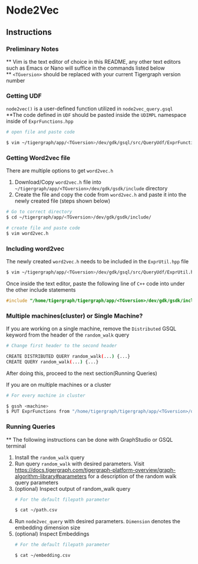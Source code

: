 # Node2Vec
## Instructions

### Preliminary Notes
**  Vim is the text editor of choice in this README, any other text editors such as Emacs or Nano will suffice in the commands listed below 
\
**  `<TGversion>` should be replaced with your current Tigergraph version number

### Getting UDF
`node2vec()` is a user-defined function utilized in `node2vec_query.gsql` \
**The code defined in `UDF` should be pasted inside the `UDIMPL` namespace inside of `ExprFunctions.hpp`
```bash
# open file and paste code

$ vim ~/tigergraph/app/<TGversion>/dev/gdk/gsql/src/QueryUdf/ExprFunctions.hpp
```

### Getting Word2vec file
There are multiple options to get `word2vec.h`
1. Download/Copy `word2vec.h` file into `~/tigergraph/app/<TGversion>/dev/gdk/gsdk/include` directory
2. Create the file and copy the code from `word2vec.h` and paste it into the newly created file (steps shown below)
```bash
# Go to correct directory
$ cd ~/tigergraph/app/<TGversion>/dev/gdk/gsdk/include/

# create file and paste code
$ vim word2vec.h                  
```

### Including word2vec
The newly created `word2vec.h` needs to be included in the `ExprUtil.hpp` file
```bash
$ vim ~/tigergraph/app/<TGversion>/dev/gdk/gsql/src/QueryUdf/ExprUtil.hpp
```
Once inside the text editor, paste the following line of `C++` code into under the other include statements 
```c++
#include "/home/tigergraph/tigergraph/app/<TGversion>/dev/gdk/gsdk/include/word2vec.h"
```
### Multiple machines(cluster) or Single Machine?
If you are working on a single machine, remove the `Distributed` GSQL keyword from the header of the `random_walk` query 
```bash
# Change first header to the second header

CREATE DISTRIBUTED QUERY random_walk(...) {...}         
CREATE QUERY random_walk(...) {...}
```
After doing this, proceed to the next section(Running Queries)

If you are on multiple machines or a cluster
```bash
# For every machine in cluster  

$ gssh <machine>
$ PUT ExprFunctions from "/home/tigergraph/tigergraph/app/<TGversion>/dev/gdk/gsql/src/QueryUdf/ExprFunctions.hpp"
```

### Running Queries
** The following instructions can be done with GraphStudio or GSQL terminal
1. Install the `random_walk` query
2. Run query `random_walk` with desired parameters. Visit https://docs.tigergraph.com/tigergraph-platform-overview/graph-algorithm-library#parameters for a description of the random walk query parameters
3. (optional) Inspect output of random_walk query
    ```bash
    # For the default filepath parameter

    $ cat ~/path.csv
    ```
4. Run `node2vec_query` with desired parameters. `Dimension` denotes the embedding dimension size
5. (optional) Inspect Embeddings
    ```bash
    # For the default filepath parameter

    $ cat ~/embedding.csv
    ```
